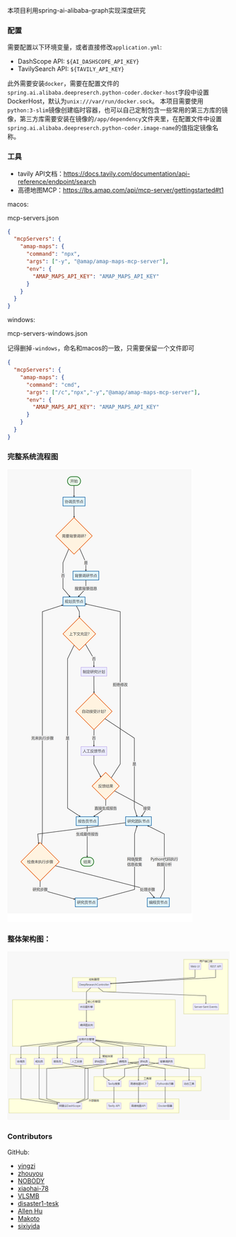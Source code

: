本项目利用spring-ai-alibaba-graph实现深度研究

### 配置

需要配置以下环境变量，或者直接修改`application.yml`:

- DashScope API: `${AI_DASHSCOPE_API_KEY}`
- TavilySearch API: `${TAVILY_API_KEY}`

此外需要安装`docker`，需要在配置文件的`spring.ai.alibaba.deepreserch.python-coder.docker-host`字段中设置DockerHost，默认为`unix:///var/run/docker.sock`。
本项目需要使用`python:3-slim`镜像创建临时容器，也可以自己定制包含一些常用的第三方库的镜像，第三方库需要安装在镜像的`/app/dependency`文件夹里，在配置文件中设置`spring.ai.alibaba.deepreserch.python-coder.image-name`的值指定镜像名称。

### 工具

- tavily API文档：https://docs.tavily.com/documentation/api-reference/endpoint/search
- 高德地图MCP：https://lbs.amap.com/api/mcp-server/gettingstarted#t1

macos:

mcp-servers.json

```json
{
  "mcpServers": {
    "amap-maps": {
      "command": "npx",
      "args": ["-y", "@amap/amap-maps-mcp-server"],
      "env": {
        "AMAP_MAPS_API_KEY": "AMAP_MAPS_API_KEY"
      }
    }
  }
}
```

windows:

mcp-servers-windows.json

记得删掉`-windows`，命名和macos的一致，只需要保留一个文件即可

```json
{
  "mcpServers": {
    "amap-maps": {
      "command": "cmd",
      "args": ["/c","npx","-y","@amap/amap-maps-mcp-server"],
      "env": {
        "AMAP_MAPS_API_KEY": "AMAP_MAPS_API_KEY"
      }
    }
  }
}
```

### 完整系统流程图

![image-20250605212205834](../docs/imgs/202506052122988.png)

### 整体架构图：

![image-20250605212328282](../docs/imgs/202506052123329.png)



### Contributors

GitHub:
- [yingzi](https://github.com/GTyingzi)
- [zhouyou](https://github.com/zhouyou9505)
- [NOBODY](https://github.com/SCMRCORE)
- [xiaohai-78](https://github.com/xiaohai-78)
- [VLSMB](https://github.com/VLSMB)
- [disaster1-tesk](https://github.com/disaster1-tesk)
- [Allen Hu](https://github.com/big-mouth-cn)
- [Makoto](https://github.com/zxuexingzhijie)
- [sixiyida](https://github.com/sixiyida)
